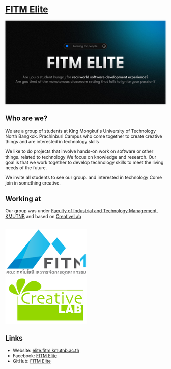 # [FITM Elite](https://elite.fitm.kmutnb.ac.th)

[![cover](https://github.com/fitm-elite/.github/raw/main/profile/cover.jpg)](https://elite.fitm.kmutnb.ac.th)

## Who are we?
We are a group of students at King Mongkut's University of Technology North Bangkok. Prachinburi Campus who come together to create creative things and are interested in technology skills

We like to do projects that involve hands-on work on software or other things. related to technology We focus on knowledge and research. Our goal is that we work together to develop technology skills to meet the living needs of the future.

We invite all students to see our group. and interested in technology Come join in something creative.

## Working at
Our group was under [Faculty of Industrial and Technology Management, KMUTNB](https://www.facebook.com/FITM.KMUTNB) and based on [CreativeLab](https://www.facebook.com/groups/1292355628240051)

<br />

<div stlye="width:100%;height:auto;display:flex;flex-direction:row;justify-content:flex-start;align-items:flex-start">
    <img src="./fitm.png" alt="fitm's logo" style="height: 148px; width:256px;"/>
    <img src="./creativelab.png" alt="fitm's logo" style="height: 148px; width:256px;"/>
</div>

## Links
- Website: [elite.fitm.kmutnb.ac.th](https://elite.fitm.kmutnb.ac.th)
- Facebook: [FITM Elite](https://facebook.com/fitmelite)
- GitHub: [FITM Elite](https://github.com/fitm-elite)
